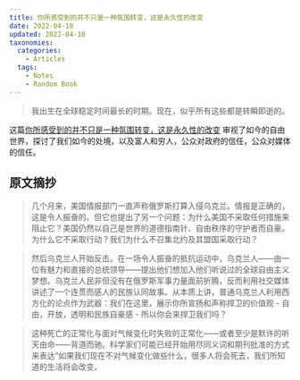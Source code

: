 ```yaml
---
title: 你所感受到的并不只是一种氛围转变，这是永久性的改变
date: 2022-04-10
updated: 2022-04-10
taxonomies:
  categories:
    - Articles
  tags:
    - Notes
    - Random Book
---
```


> 我出生在全球稳定时间最长的时期。现在，似乎所有这些都是转瞬即逝的。

这篇[你所感受到的并不只是一种氛围转变，这是永久性的改变](https://www.buzzfeednews.com/article/elaminabdelmahmoud/vibe-shift-war-in-ukraine)
审视了如今的自由世界，探讨了我们如今的处境，以及富人和穷人，公众对政府的信任，公众对媒体的信任。

<!-- more -->

## 原文摘抄

> 几个月来，美国情报部门一直声称俄罗斯打算入侵乌克兰。情报是正确的，这是令人振奋的。但它也提出了另一个问题：为什么美国不采取任何措施来阻止它？美国仍然以自己是世界的道德指南针、自由秩序的守护者而自豪。为什么它不采取行动？我们为什么不召集北约及其盟国采取行动？

> 然后乌克兰人开始反击。在一场令人振奋的抵抗运动中，乌克兰人——由一位有魅力和直接的总统领导——提出他们想加入他们听说过的全球自由主义梦想。乌克兰人民非但没有在俄罗斯军事力量面前折腾，反而利用社交媒体讲述了一个连贯而感人的民族认同故事。从本质上讲，普通乌克兰人利用西方化的论点作为武器：我们在这里，展示你所宣扬和声称捍卫的价值观 -
> 自由，开放，透明和民族自豪感 - 所以你会来捍卫我们吗？

> 这种死亡的正常化与面对气候变化时失败的正常化——或者至少是默许的听天由命——背道而驰。科学家们可能已经开始用尽同义词和期刊批准的方式来表达“如果我们现在不对气候变化做些什么，很多人将会死去，我们所知道的生活将会改变。
